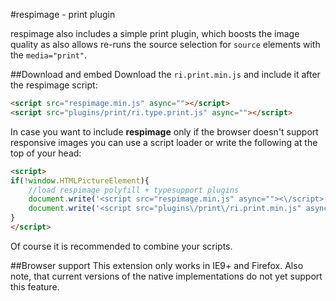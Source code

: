 #respimage - print plugin

respimage also includes a simple print plugin, which boosts the image quality as also allows re-runs the source selection for ``source`` elements with the ``media="print"``.


##Download and embed
Download the ``ri.print.min.js`` and include it after the respimage script:

```html
<script src="respimage.min.js" async=""></script>
<script src="plugins/print/ri.type.print.js" async=""></script>
```

In case you want to include **respimage** only if the browser doesn't support responsive images you can use a script loader or write the following at the top of your head:

```html
<script>
if(!window.HTMLPictureElement){
	//load respimage polyfill + typesupport plugins
	document.write('<script src="respimage.min.js" async=""><\/script>');
	document.write('<script src="plugins\/print\/ri.print.min.js" async=""><\/script>');
}
</script>
```

Of course it is recommended to combine your scripts.

##Browser support
This extension only works in IE9+ and Firefox. Also note, that current versions of the native implementations do not yet support this feature.
